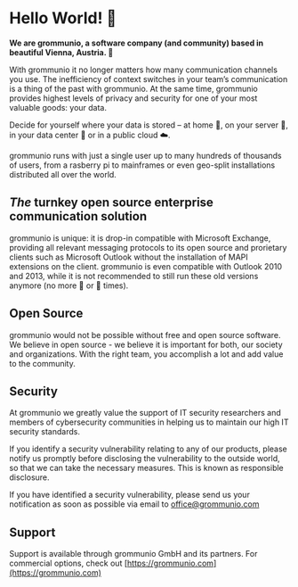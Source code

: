 # Hello World! 👋

**We are grommunio, a software company (and community) based in beautiful Vienna, Austria. :ferris_wheel:**

With grommunio it no longer matters how many communication channels you use. The inefficiency of context switches in your team’s communication is a thing of the past with grommunio. At the same time, grommunio provides highest levels of privacy and security for one of your most valuable goods: your data.

Decide for yourself where your data is stored – at home :house_with_garden:, on your server :office:, in your data center :night_with_stars: or in a public cloud :cloud:.

grommunio runs with just a single user up to many hundreds of thousands of users, from a rasberry pi to mainframes or even geo-split installations distributed all over the world.

## _The_ turnkey open source enterprise communication solution

grommunio is unique: it is drop-in compatible with Microsoft Exchange, providing all relevant messaging protocols to its open source and prorietary clients such as Microsoft Outlook without the installation of MAPI extensions on the client. grommunio is even compatible with Outlook 2010 and 2013, while it is not recommended to still run these old versions anymore (no more :paperclip: or :vhs: times).

## Open Source

grommunio would not be possible without free and open source software. We believe in open source - we believe it is important for both, our society and organizations. With the right team, you accomplish a lot and add value to the community.

## Security
At grommunio we greatly value the support of IT security researchers and members of cybersecurity communities in helping us to maintain our high IT security standards.

If you identify a security vulnerability relating to any of our products, please notify us promptly before disclosing the vulnerability to the outside world, so that we can take the necessary measures. This is known as responsible disclosure.

If you have identified a security vulnerability, please send us your notification as soon as possible via email to [office@grommunio.com](mailto:offica@grommunio.com)

## Support 

Support is available through grommunio GmbH and its partners. For commercial options, check out [https://grommunio.com](https://grommunio.com)
